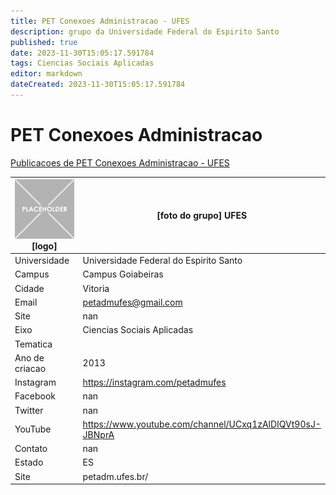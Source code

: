 ```yaml
---
title: PET Conexoes Administracao - UFES
description: grupo da Universidade Federal do Espirito Santo
published: true
date: 2023-11-30T15:05:17.591784
tags: Ciencias Sociais Aplicadas
editor: markdown
dateCreated: 2023-11-30T15:05:17.591784
---
```


# PET Conexoes Administracao

[Publicacoes de PET Conexoes Administracao - UFES](/atividade/37PETConexoesAdministracaoUFES/feed)

| ![placeholder.png](/placeholder.png) [logo] | [foto do grupo] UFES         |
| ------------------------------------------- | ------------------------------------------------- |
| Universidade                                | Universidade Federal do Espirito Santo      |
| Campus                                      | Campus Goiabeiras            |
| Cidade                                      | Vitoria             |
| Email                                       | petadmufes@gmail.com             |
| Site                                        | nan              |
| Eixo                                        | Ciencias Sociais Aplicadas              |
| Tematica                                    |           |
| Ano de criacao                              | 2013        |
| Instagram                                   | https://instagram.com/petadmufes         |
| Facebook                                    | nan          |
| Twitter                                     | nan           |
| YouTube                                     | https://www.youtube.com/channel/UCxq1zAlDIQVt90sJ-JBNprA           |
| Contato                                     | nan         |
| Estado                                      |  ES            |
| Site                                        | petadm.ufes.br/ |

